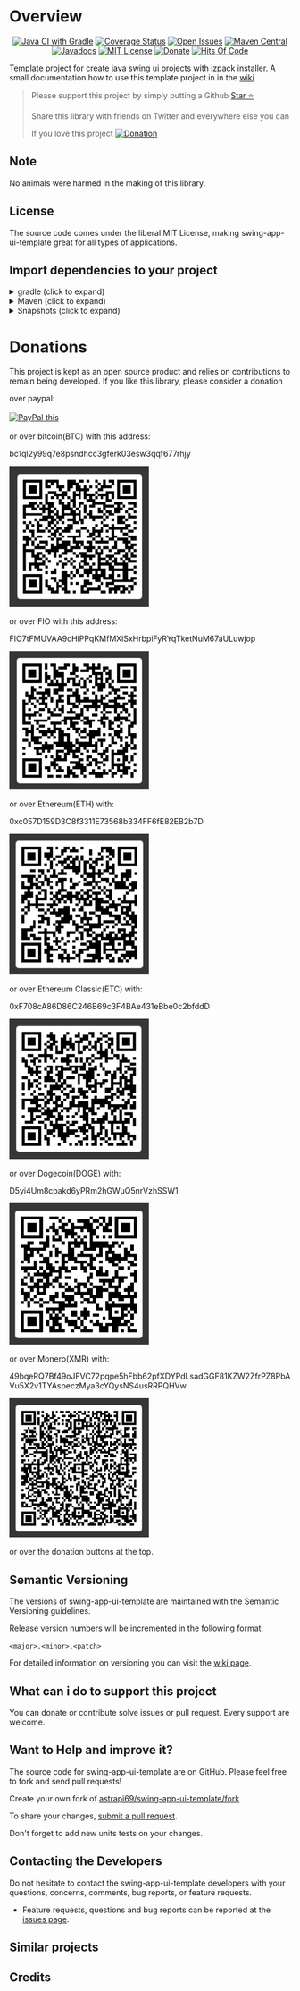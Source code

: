 # Overview

<div style="text-align: center">

[![Java CI with Gradle](https://github.com/astrapi69/swing-app-ui-template/actions/workflows/gradle.yml/badge.svg)](https://github.com/astrapi69/swing-app-ui-template/actions/workflows/gradle.yml)
[![Coverage Status](https://codecov.io/gh/astrapi69/swing-app-ui-template/branch/develop/graph/badge.svg)](https://codecov.io/gh/astrapi69/swing-app-ui-template)
[![Open Issues](https://img.shields.io/github/issues/astrapi69/swing-app-ui-template.svg?style=flat)](https://github.com/astrapi69/swing-app-ui-template/issues)
[![Maven Central](https://maven-badges.herokuapp.com/maven-central/io.github.astrapi69/swing-app-ui-template/badge.svg)](https://maven-badges.herokuapp.com/maven-central/io.github.astrapi69/swing-app-ui-template)
[![Javadocs](http://www.javadoc.io/badge/io.github.astrapi69/swing-app-ui-template.svg)](http://www.javadoc.io/doc/io.github.astrapi69/swing-app-ui-template)
[![MIT License](http://img.shields.io/badge/license-MIT-brightgreen.svg?style=flat)](http://opensource.org/licenses/MIT)
[![Donate](https://img.shields.io/badge/donate-❤-ff2244.svg)](https://www.paypal.com/cgi-bin/webscr?cmd=_s-xclick&hosted_button_id=GVBTWLRAZ7HB8)
[![Hits Of Code](https://hitsofcode.com/github/astrapi69/swing-app-ui-template?branch=develop)](https://hitsofcode.com/github/astrapi69/swing-app-ui-template/view?branch=develop)

</div>

Template project for create java swing ui projects with izpack installer. A small documentation how to use this
template project in in the [wiki](https://github.com/astrapi69/swing-app-ui-template/wiki)

> Please support this project by simply putting a Github <a class="github-button" href="https://github.com/astrapi69/swing-app-ui-template" data-icon="octicon-star" aria-label="Star astrapi69/swing-app-ui-template on GitHub">
> Star ⭐</a>
>
> Share this library with friends on Twitter and everywhere else you can
>
> If you love this project
> [![Donation](https://img.shields.io/badge/donate-❤-ff2244.svg)](https://www.paypal.com/cgi-bin/webscr?cmd=_s-xclick&hosted_button_id=GVBTWLRAZ7HB8)

## Note

No animals were harmed in the making of this library.

## License

The source code comes under the liberal MIT License, making swing-app-ui-template great for all types of applications.

## Import dependencies to your project

<details>
  <summary>gradle (click to expand)</summary>

## gradle dependency

Replace the variable ${latestVersion} with the current latest version: [![Maven Central](https://maven-badges.herokuapp.com/maven-central/io.github.astrapi69/swing-app-ui-template/badge.svg)](https://maven-badges.herokuapp.com/maven-central/io.github.astrapi69/swing-app-ui-template)

You can first define the version in the ext section and add than the following gradle dependency to
your project `build.gradle` if you want to import the core functionality of swing-app-ui-template:

define version in file gradle.properties

```
swingAppUiTemplateVersion=${latestVersion}
```

or in build.gradle ext area

```
    swingAppUiTemplateVersion = "${latestVersion}"
```

then add the dependency to the dependencies area

```
    implementation("io.github.astrapi69:swing-app-ui-template:$swingAppUiTemplateVersion")
```

# with new libs.versions.toml file

If you use the new libs.versions.toml file for new automatic catalog versions update

```
[versions]
swing-app-ui-template-version=${latestVersion}

[libraries]
swing-app-ui-template = { module = "io.github.astrapi69:swing-app-ui-template", version.ref = "swing-app-ui-template-version" }
```
then add the dependency to the dependencies area

```
    implementation libs.swing.app.ui.template
```
</details>

<details>
  <summary>Maven (click to expand)</summary>

## Maven dependency

Maven dependency is now on sonatype.
Check out [sonatype repository](https://oss.sonatype.org/index.html#nexus-search;gav~io.github.astrapi69~swing-app-ui-template~~~) for latest snapshots and releases.

Add the following maven dependency to your project `pom.xml` if you want to import the core
functionality of swing-app-ui-template:

Then you can add the dependency to your dependencies:

    <properties>
        ...
```xml
        <!-- swing-app-ui-template version -->
        <swing-app-ui-template.version>${latestVersion}</swing-app-ui-template.version>
```
        ...
    </properties>
        ...
        <dependencies>
        ...
```xml
            <!-- swing-app-ui-template DEPENDENCY -->
            <dependency>
                <groupId>io.github.astrapi69</groupId>
                <artifactId>swing-app-ui-template</artifactId>
                <version>${swing-app-ui-template.version}</version>
            </dependency>
```
        ...
        </dependencies>
</details>


<details>
  <summary>Snapshots (click to expand)</summary>

## 📸 Snapshots

[![Snapshot](https://img.shields.io/badge/dynamic/xml?url=https://oss.sonatype.org/service/local/repositories/snapshots/content/io/github/astrapi69/swing-app-ui-template/maven-metadata.xml&label=snapshot&color=red&query=.//versioning/latest)](https://oss.sonatype.org/content/repositories/snapshots/io/github/astrapi69/swing-app-ui-template/)

This section describes how to import snapshot versions into your project.
Add the following code snippet to your gradle file in the repositories section:
```
repositories {
   //...
```
```groovy
    maven {
        name "Sonatype Nexus Snapshots"
        url "https://oss.sonatype.org/content/repositories/snapshots"
        mavenContent {
            snapshotsOnly()
        }
    }
```
```
}
```
</details>

# Donations

This project is kept as an open source product and relies on contributions to remain being
developed. If you like this library, please consider a donation

over paypal:
<br>
<br>
<a href="https://www.paypal.com/cgi-bin/webscr?cmd=_s-xclick&hosted_button_id=MJ7V43GU2H386" target="_blank">
    <img src="https://www.paypalobjects.com/en_US/GB/i/btn/btn_donateCC_LG.gif"
        alt="PayPal this"
        title="PayPal – The safer, easier way to pay online!"
        style="border: none" />
</a>
<br>
<br>
or over bitcoin(BTC) with this address:

bc1ql2y99q7e8psndhcc3gferk03esw3qqf677rhjy

<img src="https://github.com/astrapi69/jgeohash/blob/master/src/main/resources/img/bc1ql2y99q7e8psndhcc3gferk03esw3qqf677rhjy.png"
alt="Donation Bitcoin Wallet" width="250"/>

or over FIO with this address:

FIO7tFMUVAA9cHiPPqKMfMXiSxHrbpiFyRYqTketNuM67aULuwjop

<img src="https://github.com/astrapi69/jgeohash/blob/master/src/main/resources/img/FIO7tFMUVAA9cHiPPqKMfMXiSxHrbpiFyRYqTketNuM67aULuwjop.png"
alt="Donation FIO Wallet" width="250"/>

or over Ethereum(ETH) with:

0xc057D159D3C8f3311E73568b334FF6fE82EB2b7D

<img src="https://github.com/astrapi69/jgeohash/blob/master/src/main/resources/img/0xc057D159D3C8f3311E73568b334FF6fE82EB2b7D.png"
alt="Donation Ethereum Wallet" width="250"/>

or over Ethereum Classic(ETC) with:

0xF708cA86D86C246B69c3F4BAe431eBbe0c2bfddD

<img src="https://github.com/astrapi69/jgeohash/blob/master/src/main/resources/img/0xF708cA86D86C246B69c3F4BAe431eBbe0c2bfddD.png"
alt="Donation Ethereum Classic Wallet" width="250"/>

or over Dogecoin(DOGE) with:

D5yi4Um8cpakd6yPRm2hGWuQ5nrVzhSSW1

<img src="https://github.com/astrapi69/jgeohash/blob/master/src/main/resources/img/D5yi4Um8cpakd6yPRm2hGWuQ5nrVzhSSW1.png"
alt="Donation Dogecoin Wallet" width="250"/>

or over Monero(XMR) with:

49bqeRQ7Bf49oJFVC72pqpe5hFbb62pfXDYPdLsadGGF81KZW2ZfrPZ8PbAVu5X2v1TYAspeczMya3cYQysNS4usRRPQHVw

<img src="https://github.com/astrapi69/jgeohash/blob/master/src/main/resources/img/49bqeRQ7Bf49oJFVC72pqpe5hFbb62pfXDYPdLsadGGF81KZW2ZfrPZ8PbAVu5X2v1TYAspeczMya3cYQysNS4usRRPQHVw.png"
alt="Donation Monero Wallet" width="250"/>

or over the donation buttons at the top.

## Semantic Versioning

The versions of swing-app-ui-template are maintained with the Semantic Versioning guidelines.

Release version numbers will be incremented in the following format:

`<major>.<minor>.<patch>`

For detailed information on versioning you can visit the [wiki page](https://github.com/lightblueseas/mvn-parent-projects/wiki/Semantic-Versioning).

## What can i do to support this project

You can donate or contribute solve issues or pull request. Every support are welcome.

## Want to Help and improve it? ###

The source code for swing-app-ui-template are on GitHub. Please feel free to fork and send pull requests!

Create your own fork of [astrapi69/swing-app-ui-template/fork](https://github.com/astrapi69/swing-app-ui-template/fork)

To share your changes, [submit a pull request](https://github.com/astrapi69/swing-app-ui-template/pull/new/develop).

Don't forget to add new units tests on your changes.

## Contacting the Developers

Do not hesitate to contact the swing-app-ui-template developers with your questions, concerns, comments, bug reports, or feature requests.
- Feature requests, questions and bug reports can be reported at the [issues page](https://github.com/astrapi69/swing-app-ui-template/issues).

## Similar projects

## Credits
